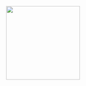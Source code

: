 <div id="header" align="center">
  <img src="https://media.giphy.com/media/xdHgggg3z7KAnKhDiQ/giphy.gif" width="200"/>
</div>
